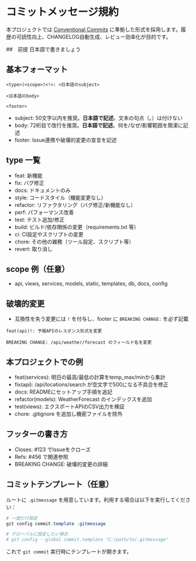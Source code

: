 # コミットメッセージ規約

本プロジェクトでは [Conventional Commits](https://www.conventionalcommits.org/ja/v1.0.0/) に準拠した形式を採用します。履歴の可読性向上、CHANGELOG自動生成、レビュー効率化が目的です。

##　前提
日本語で書きましょう

## 基本フォーマット

```
<type>(<scope>)<!>: <日本語のsubject>

<日本語のbody>

<footer>
```

- subject: 50文字以内を推奨。**日本語で記述**。文末の句点（。）は付けない
- body: 72桁目で改行を推奨。**日本語で記述**。何を/なぜ/影響範囲を簡潔に記述
- footer: Issue連携や破壊的変更の宣言を記述

## type 一覧

- feat: 新機能
- fix: バグ修正
- docs: ドキュメントのみ
- style: コードスタイル（機能変更なし）
- refactor: リファクタリング（バグ修正/新機能なし）
- perf: パフォーマンス改善
- test: テスト追加/修正
- build: ビルド/依存関係の変更（requirements.txt 等）
- ci: CI設定やスクリプトの変更
- chore: その他の雑務（ツール設定、スクリプト等）
- revert: 取り消し

## scope 例（任意）

- api, views, services, models, static, templates, db, docs, config

## 破壊的変更

- 互換性を失う変更には `!` を付与し、footer に `BREAKING CHANGE:` を必ず記載

```
feat(api)!: 予報APIのレスポンス形式を変更

BREAKING CHANGE: /api/weather/forecast のフィールド名を変更
```

## 本プロジェクトでの例

- feat(services): 明日の最高/最低の計算をtemp_max/minから集計
- fix(api): /api/locations/search が空文字で500になる不具合を修正
- docs: READMEにセットアップ手順を追記
- refactor(models): WeatherForecast のインデックスを追加
- test(views): エクスポートAPIのCSV出力を検証
- chore: .gitignore を追加し機密ファイルを除外

## フッターの書き方

- Closes: #123 でIssueをクローズ
- Refs: #456 で関連参照
- BREAKING CHANGE: 破壊的変更の詳細

## コミットテンプレート（任意）

ルートに `.gitmessage` を用意しています。利用する場合は以下を実行してください：

```powershell
# 一度だけ設定
git config commit.template .gitmessage

# グローバルに設定したい場合
# git config --global commit.template "C:/path/to/.gitmessage"
```

これで `git commit` 実行時にテンプレートが開きます。
